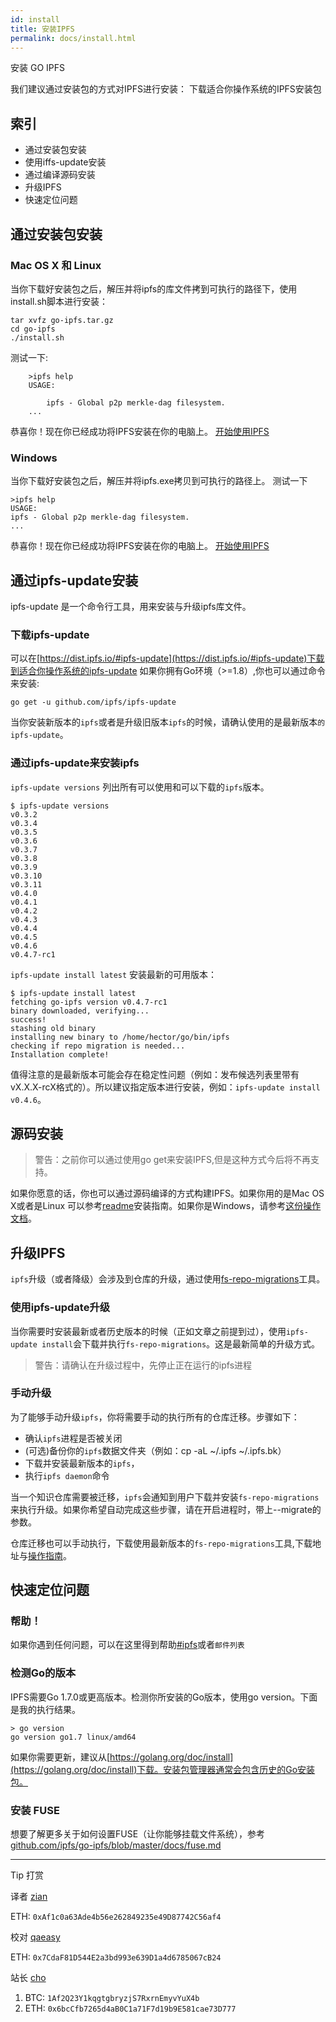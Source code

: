 ```yaml
---
id: install
title: 安装IPFS
permalink: docs/install.html
---
```


安装 GO IPFS

我们建议通过安装包的方式对IPFS进行安装：
下载适合你操作系统的IPFS安装包

## 索引

- 通过安装包安装
- 使用iffs-update安装
- 通过编译源码安装
- 升级IPFS
- 快速定位问题

## 通过安装包安装
### **Mac OS X 和 Linux**
当你下载好安装包之后，解压并将ipfs的库文件拷到可执行的路径下，使用install.sh脚本进行安装：

```
tar xvfz go-ipfs.tar.gz
cd go-ipfs
./install.sh
```

测试一下:

```
    >ipfs help
    USAGE:

        ipfs - Global p2p merkle-dag filesystem.
    ...
```
恭喜你！现在你已经成功将IPFS安装在你的电脑上。
[开始使用IPFS](url)

### **Windows**
当你下载好安装包之后，解压并将ipfs.exe拷贝到可执行的路径上。
测试一下
```
>ipfs help
USAGE:
ipfs - Global p2p merkle-dag filesystem.
...
```
恭喜你！现在你已经成功将IPFS安装在你的电脑上。
[开始使用IPFS](url)

## 通过ipfs-update安装
ipfs-update 是一个命令行工具，用来安装与升级ipfs库文件。

### 下载ipfs-update
可以在[https://dist.ipfs.io/#ipfs-update](https://dist.ipfs.io/#ipfs-update)下载到适合你操作系统的ipfs-update
如果你拥有Go环境（>=1.8）,你也可以通过命令来安装:

`go get -u github.com/ipfs/ipfs-update`

当你安装新版本的`ipfs`或者是升级旧版本`ipfs`的时候，请确认使用的是最新版本`的ipfs-update`。

### 通过ipfs-update来安装ipfs
`ipfs-update versions` 列出所有可以使用和可以下载的`ipfs`版本。

```
$ ipfs-update versions
v0.3.2
v0.3.4
v0.3.5
v0.3.6
v0.3.7
v0.3.8
v0.3.9
v0.3.10
v0.3.11
v0.4.0
v0.4.1
v0.4.2
v0.4.3
v0.4.4
v0.4.5
v0.4.6
v0.4.7-rc1
```
`ipfs-update install latest` 安装最新的可用版本：

```
$ ipfs-update install latest
fetching go-ipfs version v0.4.7-rc1
binary downloaded, verifying...
success!
stashing old binary
installing new binary to /home/hector/go/bin/ipfs
checking if repo migration is needed...
Installation complete!
```
值得注意的是最新版本可能会存在稳定性问题（例如：发布候选列表里带有vX.X.X-rcX格式的）。所以建议指定版本进行安装，例如：`ipfs-update install v0.4.6`。

## 源码安装

> 警告：之前你可以通过使用go get来安装IPFS,但是这种方式今后将不再支持。

如果你愿意的话，你也可以通过源码编译的方式构建IPFS。如果你用的是Mac OS X或者是Linux 可以参考[readme](url)安装指南。如果你是Windows，请参考[这份操作文档](url)。

## 升级IPFS
`ipfs`升级（或者降级）会涉及到仓库的升级，通过使用[fs-repo-migrations](url)工具。

### 使用ipfs-update升级
当你需要时安装最新或者历史版本的时候（正如文章之前提到过），使用`ipfs-update install`会下载并执行`fs-repo-migrations`。这是最新简单的升级方式。

> 警告：请确认在升级过程中，先停止正在运行的ipfs进程

### 手动升级
为了能够手动升级`ipfs`，你将需要手动的执行所有的仓库迁移。步骤如下：

- 确认`ipfs`进程是否被关闭
- (可选)备份你的`ipfs`数据文件夹（例如：cp -aL ~/.ipfs ~/.ipfs.bk）
- 下载并安装最新版本的`ipfs`，[](https://dist.ipfs.io/#go-ipfs)
- 执行`ipfs daemon`命令

当一个知识仓库需要被迁移，`ipfs`会通知到用户下载并安装`fs-repo-migrations`来执行升级。如果你希望自动完成这些步骤，请在开启进程时，带上--migrate的参数。

仓库迁移也可以手动执行，下载使用最新版本的`fs-repo-migrations`工具,下载地址[](https://dist.ipfs.io/#fs-repo-migrations)与[操作指南](url)。

## 快速定位问题
### 帮助！
如果你遇到任何问题，可以在这里得到帮助[#ipfs](url)或者`邮件列表`

### 检测Go的版本
IPFS需要Go 1.7.0或更高版本。检测你所安装的Go版本，使用go version。下面是我的执行结果。

```
> go version
go version go1.7 linux/amd64
```
如果你需要更新，建议从[https://golang.org/doc/install](https://golang.org/doc/install)下载。安装包管理器通常会包含历史的Go安装包。

### 安装 FUSE
想要了解更多关于如何设置FUSE（让你能够挂载文件系统），参考[github.com/ipfs/go-ipfs/blob/master/docs/fuse.md](github.com/ipfs/go-ipfs/blob/master/docs/fuse.md)


---

Tip
打赏

译者 [zian](https://www.binstd.com/u/zian)

ETH: `0xAf1c0a63Ade4b56e262849235e49D87742C56af4`

校对 [qaeasy](https://www.binstd.com/u/qaeasy)

ETH: `0x7CdaF81D544E2a3bd993e639D1a4d6785067cB24`

站长 [cho](https://www.binstd.com/u/cho)

1. BTC: `1Af2Q23Y1kqgtgbryzjS7RxrnEmyvYuX4b`
2. ETH: `0x6bcCfb7265d4aB0C1a71F7d19b9E581cae73D777`